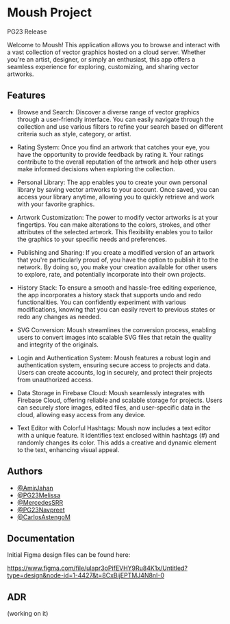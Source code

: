 
# Moush Project

PG23 Release

Welcome to Moush! This application allows you to browse and interact with a vast collection of vector graphics hosted on a cloud server. Whether you're an artist, designer, or simply an enthusiast, this app offers a seamless experience for exploring, customizing, and sharing vector artworks.


## Features

- Browse and Search: Discover a diverse range of vector graphics through a user-friendly interface. You can easily navigate through the collection and use various filters to refine your search based on different criteria such as style, category, or artist.

- Rating System: Once you find an artwork that catches your eye, you have the opportunity to provide feedback by rating it. Your ratings contribute to the overall reputation of the artwork and help other users make informed decisions when exploring the collection.

- Personal Library: The app enables you to create your own personal library by saving vector artworks to your account. Once saved, you can access your library anytime, allowing you to quickly retrieve and work with your favorite graphics.

- Artwork Customization: The power to modify vector artworks is at your fingertips. You can make alterations to the colors, strokes, and other attributes of the selected artwork. This flexibility enables you to tailor the graphics to your specific needs and preferences.

- Publishing and Sharing: If you create a modified version of an artwork that you're particularly proud of, you have the option to publish it to the network. By doing so, you make your creation available for other users to explore, rate, and potentially incorporate into their own projects.

- History Stack: To ensure a smooth and hassle-free editing experience, the app incorporates a history stack that supports undo and redo functionalities. You can confidently experiment with various modifications, knowing that you can easily revert to previous states or redo any changes as needed.

- SVG Conversion: Moush streamlines the conversion process, enabling users to convert images into scalable SVG files that retain the quality and integrity of the originals.

- Login and Authentication System: Moush features a robust login and authentication system, ensuring secure access to projects and data. Users can create accounts, log in securely, and protect their projects from unauthorized access.

- Data Storage in Firebase Cloud: Moush seamlessly integrates with Firebase Cloud, offering reliable and scalable storage for projects. Users can securely store images, edited files, and user-specific data in the cloud, allowing easy access from any device.

- Text Editor with Colorful Hashtags: Moush now includes a text editor with a unique feature. It identifies text enclosed within hashtags (#) and randomly changes its color. This adds a creative and dynamic element to the text, enhancing visual appeal.

## Authors

- [@AmirJahan](https://github.com/AmirJahan)
- [@PG23Melissa](https://www.github.com/PG23Melissa)
- [@MercedesSRR](https://github.com/MercedesSRR)
- [@PG23Navpreet](https://www.github.com/pg23navpreet)
- [@CarlosAstengoM](https://www.github.com/CarlosAstengoM)
## Documentation


Initial Figma design files can be found here:

https://www.figma.com/file/uIapr3oPifEVHY9Ru84K1x/Untitled?type=design&node-id=1-4427&t=8CxBijEPTMJ4N8nI-0

## ADR

(working on it)
